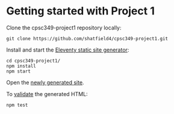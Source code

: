 # Getting started with Project 1

Clone the cpsc349-project1 repository locally:

```shell-session
git clone https://github.com/shatfield4/cpsc349-project1.git
```

Install and start the [Eleventy static site generator][1]:

```shell-session
cd cpsc349-project1/
npm install
npm start
```

Open the [newly generated site][2].

To [validate][3] the generated HTML:

```shell-session
npm test
```

[1]: https://www.11ty.dev/
[2]: http://localhost:8080/
[3]: https://validator.nu/
